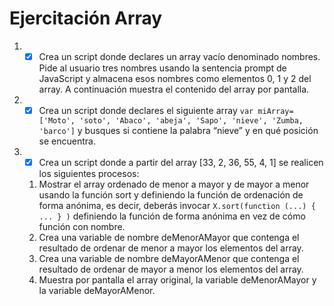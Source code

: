 # Ejercitación Array

1. - [x] Crea un script donde declares un array vacío denominado nombres. Pide al usuario tres
nombres usando la sentencia prompt de JavaScript y almacena esos nombres como elementos 0,
1 y 2 del array. A continuación muestra el contenido del array por pantalla.

2. - [x] Crea un script donde declares el siguiente array `var miArray=['Moto', 'soto', 'Abaco', 'abeja',
'Sapo', 'nieve', 'Zumba, 'barco']` y busques si contiene la palabra “nieve” y en qué posición se
encuentra.

3. - [x] Crea un script donde a partir del array [33, 2, 36, 55, 4, 1] se realicen los siguientes procesos:
    1. Mostrar el array ordenado de menor a mayor y de mayor a menor usando la función sort y
    definiendo la función de ordenación de forma anónima, es decir, deberás invocar `X.sort(function
    (...) { ... } )` definiendo la función de forma anónima en vez de cómo función con nombre.
    2. Crea una variable de nombre deMenorAMayor que contenga el resultado de ordenar de menor
    a mayor los elementos del array.
    3. Crea una variable de nombre deMayorAMenor que contenga el resultado de ordenar de mayor
    a menor los elementos del array.
    4. Muestra por pantalla el array original, la variable deMenorAMayor y la variable deMayorAMenor.